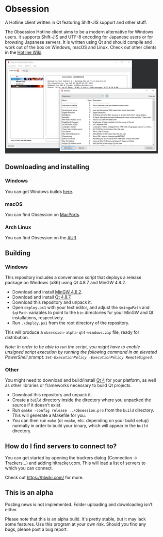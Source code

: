 Obsession
=========

A Hotline client written in Qt featuring Shift-JIS support and other stuff.

The Obsession Hotline client aims to be a modern alternative for Windows users. It supports Shift-JIS and UTF-8 encoding for Japanese users or for browsing Japanese servers. It is written using Qt and should compile and work out of the box on Windows, macOS and Linux. Check out other clients in the [Hotline Wiki](http://hotline.wikia.com/wiki/Clients).

![](https://github.com/tjohnman/Obsession/blob/qt4/screenshot.png?raw=true)

Downloading and installing
----------

### Windows

You can get Windows builds [here](https://github.com/tjohnman/Obsession/releases).

### macOS

You can find Obsession on [MacPorts](https://ports.macports.org/port/Obsession/details/).

### Arch Linux

You can find Obsession on the [AUR](https://aur.archlinux.org/packages/obsession-git/).

Building
--------

### Windows

This repository includes a convenience script that deploys a release package on Windows (x86) using Qt 4.8.7 and MinGW 4.8.2.

- Download and install [MinGW 4.8.2](http://sourceforge.net/projects/mingw-w64/files/Toolchains%20targetting%20Win32/Personal%20Builds/mingw-builds/4.8.2/threads-posix/dwarf/i686-4.8.2-release-posix-dwarf-rt_v3-rev3.7z/download).
- Download and install [Qt 4.8.7](https://download.qt.io/archive/qt/4.8/4.8.7/qt-opensource-windows-x86-mingw482-4.8.7.exe).
- Download this repository and unpack it.
- Open `deploy.ps1` with your text editor, and adjust the `$mingwPath` and `$qtPath` variables to point to the `bin` directories for your MinGW and Qt installations, respectively.
- Run `.\deploy.ps1` from the root directory of the repository.

This will produce a `obsession-alpha-qt4-windows.zip` file, ready for distribution.

_Note: In order to be able to run the script, you might have to enable unsigned script execution by running the following command in an elevated PowerShell prompt: `Set-ExecutionPolicy -ExecutionPolicy RemoteSigned`._

### Other

You might need to download and build/install [Qt 4](https://download.qt.io/archive/qt/4.8/4.8.7/) for your platform, as well as other libraries or frameworks necessary to build Qt projects.

- Download this repository and unpack it.
- Create a `build` directory inside the directory where you unpacked the source if it doesn't exist.
- Run `qmake -config release ../Obsession.pro` from the `build` directory. This will generate a Makefile for you.
- You can then run `make` (or `nmake`, etc. depending on your build setup) normally in order to build your binary, which will appear in the `build` directory.

How do I find servers to connect to?
------------------------------------

You can get started by opening the trackers dialog (Connection -> Trackers...) and adding hltracker.com. This will load a list of servers to which you can connect.

Check out https://hlwiki.com/ for more.

This is an alpha
----------------

Posting news is not implemented. Folder uploading and downloading isn't either.

Please note that this is an alpha build. It's pretty stable, but it may lack some features.
Use this program at your own risk. Should you find any bugs, please post a bug report.
